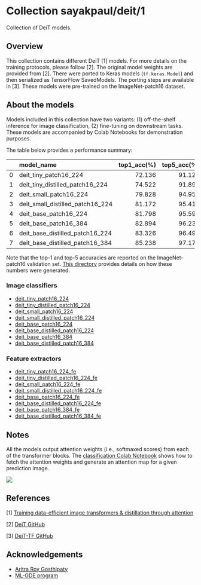 # Collection sayakpaul/deit/1

Collection of DeiT models.

<!-- dataset: imagenet-ilsvrc-2012-cls -->
<!-- task: image-classification -->

## Overview

This collection contains different DeiT [1] models. For more details on the training protocols,
please follow [2]. The original model weights are provided from [2]. There were ported to Keras models
(`tf.keras.Model`) and then serialized as TensorFlow SavedModels. The porting steps are available in [3].
These models were pre-trained on the ImageNet-patch16 dataset.

## About the models

Models included in this collection have two variants: (1) off-the-shelf inference for image
classification, (2) fine-tuning on downstream tasks. These models are accompanied by
Colab Notebooks for demonstration purposes. 

The table below provides a performance summary:

|    | **model_name**                   |   **top1_acc(%)** |   **top5_acc(%)** |   **orig_top1_acc(%)** |   **orig_top5_acc(%)** |
|---:|:---------------------------------|--------------:|--------------:|-------------------:|-------------------:|
|  0 | deit_tiny_patch16_224            |        72.136 |        91.128 |               72.2 |               91.1 |
|  1 | deit_tiny_distilled_patch16_224  |        74.522 |        91.896 |               74.5 |               91.9 |
|  2 | deit_small_patch16_224           |        79.828 |        94.954 |               79.9 |               95   |
|  3 | deit_small_distilled_patch16_224 |        81.172 |        95.414 |               81.2 |               95.4 |
|  4 | deit_base_patch16_224            |        81.798 |        95.592 |               81.8 |               95.6 |
|  5 | deit_base_patch16_384            |        82.894 |        96.234 |               82.9 |               96.2 |
|  6 | deit_base_distilled_patch16_224  |        83.326 |        96.496 |               83.4 |               96.5 |
|  7 | deit_base_distilled_patch16_384  |        85.238 |        97.172 |               85.2 |               97.2 |

Note that the top-1 and top-5 accuracies are reported on the ImageNet-patch16 validation set. 
[This directory](https://github.com/sayakpaul/deit-tf/tree/main/i1k_eval) provides details
on how these numbers were generated.

### Image classifiers

* [deit_tiny_patch16_224](https://tfhub.dev/sayakpaul/deit_tiny_patch16_224/1)
* [deit_tiny_distilled_patch16_224](https://tfhub.dev/sayakpaul/deit_tiny_distilled_patch16_224/1)
* [deit_small_patch16_224](https://tfhub.dev/sayakpaul/deit_small_patch16_224/1)
* [deit_small_distilled_patch16_224](https://tfhub.dev/sayakpaul/deit_small_distilled_patch16_224/1)
* [deit_base_patch16_224](https://tfhub.dev/sayakpaul/deit_base_patch16_224/1)
* [deit_base_distilled_patch16_224](https://tfhub.dev/sayakpaul/deit_base_distilled_patch16_224/1)
* [deit_base_patch16_384](https://tfhub.dev/sayakpaul/deit_base_patch16_384/1)
* [deit_base_distilled_patch16_384](https://tfhub.dev/sayakpaul/deit_base_distilled_patch16_384/1)


### Feature extractors

* [deit_tiny_patch16_224_fe](https://tfhub.dev/sayakpaul/deit_tiny_patch16_224_fe/1)
* [deit_tiny_distilled_patch16_224_fe](https://tfhub.dev/sayakpaul/deit_tiny_distilled_patch16_224_fe/1)
* [deit_small_patch16_224_fe]((https://tfhub.dev/sayakpaul/deit_small_patch16_224_fe/1))
* [deit_small_distilled_patch16_224_fe](https://tfhub.dev/sayakpaul/deit_small_distilled_patch16_224_fe/1)
* [deit_base_patch16_224_fe](https://tfhub.dev/sayakpaul/deit_base_patch16_224_fe/1)
* [deit_base_distilled_patch16_224_fe](https://tfhub.dev/sayakpaul/deit_base_distilled_patch16_224_fe/1)
* [deit_base_patch16_384_fe](https://tfhub.dev/sayakpaul/deit_base_patch16_384_fe/1)
* [deit_base_distilled_patch16_384_fe](https://tfhub.dev/sayakpaul/deit_base_distilled_patch16_384_fe/1)

## Notes

All the models output attention weights (i.e., softmaxed scores) from each of the transformer blocks.
The [classification Colab Notebook](https://colab.research.google.com/github/sayakpaul/deit-tf/blob/main/notebooks/classification.ipynb) shows
how to fetch the attention weights and generate an attention map for a given prediction image. 

![](https://i.imgur.com/UZANtn7.png)

## References

[1] [Training data-efficient image transformers & distillation through attention](https://arxiv.org/abs/2012.12877)

[2] [DeiT GitHub](https://github.com/facebookresearch/deit)

[3] [DeiT-TF GitHub](https://github.com/sayakpaul/deit-tf)

## Acknowledgements

* [Aritra Roy Gosthipaty](https://github.com/ariG23498)
* [ML-GDE program](https://developers.google.com/programs/experts/)
